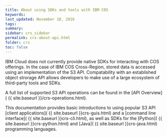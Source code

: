 ```yaml
---
title: About using SDKs and tools with IBM COS
keywords: 
last_updated: November 18, 2016
tags:
summary: 
sidebar: crs_sidebar
permalink: crs-about-api.html
folder: crs
toc: false
---
```


 IBM Cloud does not currently provide native SDKs for interacting with COS offerings.  In the case of IBM COS Cross-Region, stored data is accessed using an implementation of the S3 API. Compatability with an established object strorage API allows developers to make use of a large ecosystem of third-party tools and SDKs.  

 A full list of supported S3 API operations can be found in the [API Overview]( {{ site.baseurl }}/crs-operations.html).

 This documentation provides basic introductions to using popular S3 API [client applications]( {{ site.baseurl }}crs-guis.html) and a [command line interface]( {{ site.baseurl }}crs-cli.html), as well as SDKs for the [Python]( {{ site.baseurl }}crs-python.html) and [Java]( {{ site.baseurl }}crs-java.html) programming languages. 
 

